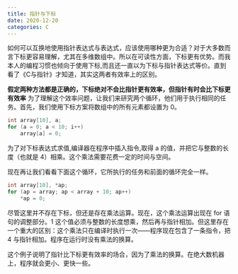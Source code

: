 ```yaml
---
title: 指针与下标
date: 2020-12-20
categories: C
---
```

如何可以互换地使用指针表达式与表达式，应该使用哪种更为合适？对于大多数而言下标更容易理解，尤其在多维数组中。所以在可读性方面，下标更有优势。而我本人的编程习惯也倾向于使用下标,而且还一直以为下标与指针表达式等价。直到看了《C与指针》才知道，其实这两者有效率上的区别。

<!--more-->
**假定两种方法都是正确的，下标绝对不会比指针更有效率，但指针有时会比下标更有效率**
为了理解这个效率问题，让我们来研究两个循环，他们用于执行相同的任务。首先，我们使用下标方案将数组中的所有元素都设置为 0。
```c
int array[10], a;
for (a = 0; a < 10; i++)
    array[a] = 0;
```
为了对下标表达式求值,编译器在程序中插入指令,取得 a 的值，并把它与整数的长度（也就是 4）相乘。这个乘法需要花费一定的时间与空间。

现在再让我们看看下面这个循环，它所执行的任务和前面的循环完全一样。
```c
int array[10], *ap;
for (ap = array; ap < array + 10; ap++)
    *ap = 0;
```
尽管这里并不存在下标，但还是存在乘法运算。现在，这个乘法运算出现在 for 语句的调整部分。1 这个值必须与整数的长度想乘，然后再与指针相加。但这里存在一个重大的区别：这个乘法只在编译时执行一次——程序现在包含了一条指令，把 4 与指针相加。程序在运行时没有乘法的换算。

这个例子说明了指针比下标更有效率的场合，因为了乘法的换算。在绝大数机器上，程序就会更小、更快一些。